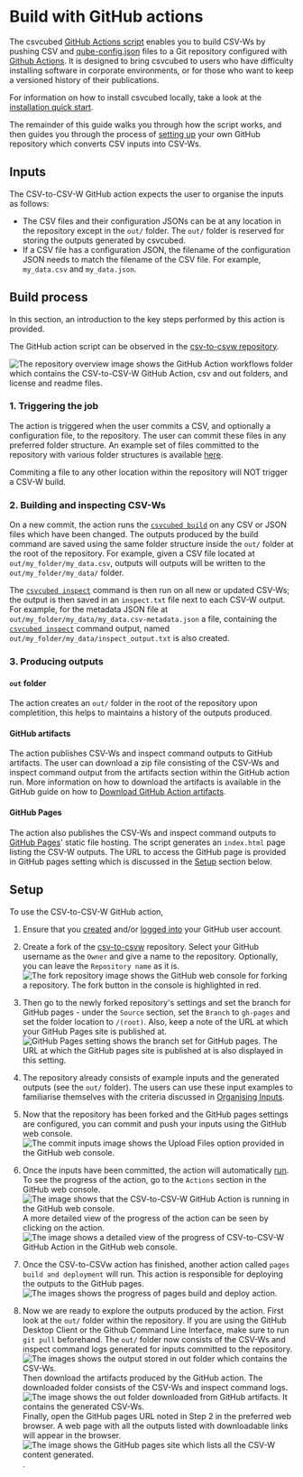 # Build with GitHub actions

The csvcubed [GitHub Actions script](https://github.com/GSS-Cogs/csv-to-csvw/blob/main/.github/workflows/csv-to-csvw.yml) enables you to build CSV-Ws by pushing CSV and [qube-config.json](configuration/qube-config.md) files to a Git repository configured with [Github Actions](https://docs.github.com/en/actions). It is designed to bring csvcubed to users who have difficulty installing software in corporate environments, or for those who want to keep a versioned history of their publications.

For information on how to install csvcubed locally, take a look at the [installation quick start](../quick-start/installation.md).

The remainder of this guide walks you through how the script works, and then guides you through the process of [setting up](#setup) your own GitHub repository which converts CSV inputs into CSV-Ws.

## Inputs 

The CSV-to-CSV-W GitHub action expects the user to organise the inputs as follows:

* The CSV files and their configuration JSONs can be at any location in the repository except in the `out/` folder. The `out/` folder is reserved for storing the outputs generated by csvcubed. 
* If a CSV file has a configuration JSON, the filename of the configuration JSON needs to match the filename of the CSV file. For example, `my_data.csv` and `my_data.json`.

## Build process

In this section, an introduction to the key steps performed by this action is provided.

The GitHub action script can be observed in the [csv-to-csvw repository](https://github.com/GSS-Cogs/csv-to-csvw).

![The repository overview image shows the GitHub Action workflows folder which contains the CSV-to-CSV-W GitHub Action, csv and out folders, and license and readme files.](../images/guides/csv-to-csvw-github-action/repo_overview.png "Repository Overview")

### 1. Triggering the job

The action is triggered when the user commits a CSV, and optionally a configuration file, to the repository. The user can commit these files in any preferred folder structure. An example set of files committed to the repository with various folder structures is available [here](https://github.com/GSS-Cogs/csv-to-csvw/tree/main/csv).

Commiting a file to any other location within the repository will NOT trigger a CSV-W build.

### 2. Building and inspecting CSV-Ws

On a new commit, the action runs the [`csvcubed build`](command-line/build-command.md) on any CSV or JSON files which have been changed. The outputs produced by the build command are saved using the same folder structure inside the `out/` folder at the root of the repository. For example, given a CSV file located at `out/my_folder/my_data.csv`, outputs will outputs will be written to the `out/my_folder/my_data/` folder.

The [`csvcubed inspect`](command-line/inspect-command.md) command is then run on all new or updated CSV-Ws; the output is then saved in an `inspect.txt` file next to each CSV-W output. For example, for the metadata JSON file at `out/my_folder/my_data/my_data.csv-metadata.json` a file, containing the [`csvcubed inspect`](command-line/inspect-command.md) command output, named `out/my_folder/my_data/inspect_output.txt` is also created. 

### 3. Producing outputs

#### `out` folder

The action creates an `out/` folder in the root of the repository upon completition, this helps to maintains a history of the outputs produced.

#### GitHub artifacts

The action publishes CSV-Ws and inspect command outputs to GitHub artifacts. The user can download a zip file consisting of the CSV-Ws and inspect command output from the artifacts section within the GitHub action run. More information on how to download the artifacts is available in the GitHub guide on how to [Download GitHub Action artifacts](https://docs.github.com/en/actions/managing-workflow-runs/downloading-workflow-artifacts).

#### GitHub Pages

The action also publishes the CSV-Ws and inspect command outputs to [GitHub Pages](https://pages.github.com/)' static file hosting. The script generates an `index.html` page listing the CSV-W outputs. The URL to access the GitHub page is provided in GitHub pages setting which is discussed in the [Setup](#setup) section below.

## Setup

To use the CSV-to-CSV-W GitHub action,

1. Ensure that you [created](https://github.com/signup) and/or [logged into](https://github.com/login) your GitHub user account.

2. Create a fork of the [csv-to-csvw](https://github.com/GSS-Cogs/csv-to-csvw) repository. Select your GitHub username as the `Owner` and give a name to the repository. Optionally, you can leave the `Repository name` as it is.
![The fork repository image shows the GitHub web console for forking a repository. The fork button in the console is highlighted in red.](../images/guides/csv-to-csvw-github-action/fork_repository.png "Fork Repository")

3. Then go to the newly forked repository's settings and set the branch for GitHub pages - under the `Source` section, set the `Branch` to `gh-pages` and set the folder location to `/(root)`. Also, keep a note of the URL at which your GitHub Pages site is published at.
![GitHub Pages setting shows the branch set for GitHub pages. The URL at which the GitHub pages site is published at is also displayed in this setting.](../images/guides/csv-to-csvw-github-action/github_pages_setting.png "GitHub Pages Setting")

4. The repository already consists of example inputs and the generated outputs (see the `out/` folder). The users can use these input examples to familiarise themselves with the criteria discussed in [Organising Inputs](#organising-inputs).

5. Now that the repository has been forked and the GitHub pages settings are configured, you can commit and push your inputs using the GitHub web console.
![The commit inputs image shows the Upload Files option provided in the GitHub web console.](../images/guides/csv-to-csvw-github-action/commit_files.png "Commit Inputs")

6. Once the inputs have been committed, the action will automatically [run](#key-steps-performed-by-the-action). To see the progress of the action, go to the `Actions` section in the GitHub web console.
![The image shows that the CSV-to-CSV-W GitHub Action is running in the GitHub web console.](../images/guides/csv-to-csvw-github-action/action_running.png "GitHub Action Running")
A more detailed view of the progress of the action can be seen by clicking on the action.
![The image shows a detailed view of the progress of CSV-to-CSV-W GitHub Action in the GitHub web console.](../images/guides/csv-to-csvw-github-action/action_running_detailed.png "GitHub Action Running Detailed")

7. Once the CSV-to-CSVw action has finished, another action called `pages build and deployment` will run. This action is responsible for deploying the outputs to the GitHub pages.
![The images shows the progress of pages build and deploy action.](../images/guides/csv-to-csvw-github-action/pages_build_action.png "Pages Build and Deployment Action")

8. Now we are ready to explore the outputs produced by the action. First look at the `out/` folder within the repository. If you are using the GitHub Desktop Client or the Github Command Line Interface, make sure to run `git pull` beforehand. The `out/` folder now consists of the CSV-Ws and inspect command logs generated for inputs committed to the repository.
![The images shows the output stored in out folder which contains the CSV-Ws.](../images/guides/csv-to-csvw-github-action/out_folder.png "Out Folder")
Then download the artifacts produced by the GitHub action. The downloaded folder consists of the CSV-Ws and inspect command logs.
![The image shows the out folder downloaded from GitHub artifacts. It contains the generated CSV-Ws.](../images/guides/csv-to-csvw-github-action/artifact_folder.png "Artifact Folder")
Finally, open the GitHub pages URL noted in Step 2 in the preferred web browser. A web page with all the outputs listed with downloadable links will appear in the browser.
![The image shows the GitHub pages site which lists all the CSV-W content generated.](../images/guides/csv-to-csvw-github-action/github_pages_web_page.png "GitHub Pages Site").
